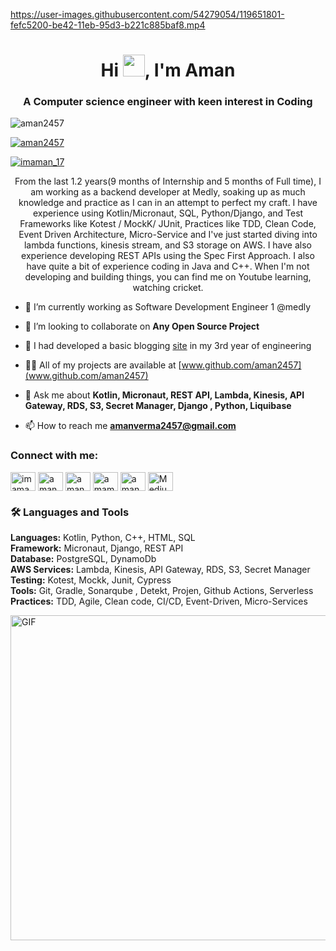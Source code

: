 


https://user-images.githubusercontent.com/54279054/119651801-fefc5200-be42-11eb-95d3-b221c885baf8.mp4


<h1 align="center">Hi <img height="35" src='https://raw.githubusercontent.com/iampavangandhi/iampavangandhi/master/gifs/Hi.gif'></img>, I'm Aman</h1>
<h3 align="center">A Computer science engineer with keen interest in Coding
</h3>

<p align="left"> <img src="https://komarev.com/ghpvc/?username=aman2457&label=Profile%20views&color=0e75b6&style=flat" alt="aman2457" /> </p>

<p align="left"> <a href="https://github.com/ryo-ma/github-profile-trophy"><img src="https://github-profile-trophy.vercel.app/?username=aman2457" alt="aman2457" /></a> </p>

<p align="left"> <a href="https://twitter.com/imaman_17" target="blank"><img src="https://img.shields.io/twitter/follow/imaman_17?logo=twitter&style=for-the-badge" alt="imaman_17" /></a> </p>
<p align="center">
From the last 1.2 years(9 months of Internship and 5 months of Full time), I am working as a backend developer at Medly, soaking up as much knowledge and practice as I can in an attempt to perfect my craft. I have experience using Kotlin/Micronaut, SQL, Python/Django, and Test Frameworks like Kotest / MockK/ JUnit, Practices like TDD, Clean Code, Event Driven Architecture, Micro-Service and I've just started diving into lambda functions, kinesis stream, and S3 storage on AWS. I have also experience developing REST APIs using the Spec First Approach. I also have quite a bit of experience coding in Java and C++.
When I'm not developing and building things, you can find me on Youtube learning, watching cricket.

- 🔭 I’m currently working as Software Development Engineer 1 @medly

- 👯 I’m looking to collaborate on **Any Open Source Project**

- 🤝 I had developed a basic blogging [site](aapanbihar.herokuapp.com) in my 3rd year of engineering

- 👨‍💻 All of my projects are available at [www.github.com/aman2457](www.github.com/aman2457)

- 💬 Ask me about **Kotlin, Micronaut, REST API, Lambda, Kinesis, API Gateway, RDS, S3, Secret Manager, Django , Python, Liquibase**

- 📫 How to reach me **amanverma2457@gmail.com**

<p align="left">
<h3 align="left">Connect with me:</h3>
<a href="https://twitter.com/imaman_17" target="blank"><img align="center" src="https://uxwing.com/wp-content/themes/uxwing/download/brands-and-social-media/twitter-app-icon.svg" alt="imaman_17" height="30" width="40" /></a>
<a href="https://linkedin.com/in/aman2457" target="blank"><img align="center" src="https://uxwing.com/wp-content/themes/uxwing/download/brands-and-social-media/linkedin-app-icon.svg" alt="aman2457" height="30" width="40" /></a>
<a href="https://stackoverflow.com/users/aman2457" target="blank"><img align="center" src="https://uxwing.com/wp-content/themes/uxwing/download/brands-and-social-media/stackoverflow-color-icon.svg" alt="aman2457" height="30" width="40" /></a>
<a href="https://www.hackerrank.com/amamverma2457" target="blank"><img align="center" src="https://cdn4.iconfinder.com/data/icons/logos-and-brands/512/160_Hackerrank_logo_logos-512.png" alt="amamverma2457" height="30" width="40" /></a>
<a href="https://auth.geeksforgeeks.org/user/amanverma2457" target="blank"><img align="center" src="https://media.geeksforgeeks.org/wp-content/cdn-uploads/gfg_200x200-min.png" alt="amanverma2457" height="30" width="40" /></a>
  <a href="https://medium.com/aws-tip/strategies-to-handle-errors-while-using-lambda-with-kinesis-29eb88080d98" target="blank"><img align="center" src="![image](https://github.com/aman2457/aman2457/assets/54279054/dac7a9f1-05d3-4bc7-9ef6-a379c95cd4fe)
" alt="Medium" height="30" width="40" /></a>
</p>


### 🛠 Languages and Tools

<b>Languages:</b> Kotlin, Python, C++, HTML, SQL
<br>
<b>Framework:</b> Micronaut, Django, REST API
<br>
<b>Database:</b> PostgreSQL, DynamoDb
<br>
<b>AWS Services:</b> Lambda, Kinesis, API Gateway, RDS, S3, Secret Manager
<br>
<b>Testing:</b> Kotest, Mockk, Junit, Cypress
<br>
<b>Tools:</b> Git, Gradle, Sonarqube , Detekt, Projen, Github Actions, Serverless
<br>
<b>Practices:</b> TDD, Agile, Clean code, CI/CD, Event-Driven, Micro-Services

<div>

<img align="center" alt="GIF" src="https://media.giphy.com/media/h408T6Y5GfmXBKW62l/giphy.gif" width="750" height="520" /></div>
